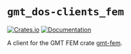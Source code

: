 # `gmt_dos-clients_fem`

[![Crates.io](https://img.shields.io/crates/v/gmt_dos-clients_fem.svg)](https://crates.io/crates/gmt_dos-clients_fem)
[![Documentation](https://docs.rs/gmt_dos-clients_fem/badge.svg)](https://docs.rs/gmt_dos-clients_fem/)

A client for the GMT FEM crate [gmt-fem](https://crates.io/crates/gmt-fem).